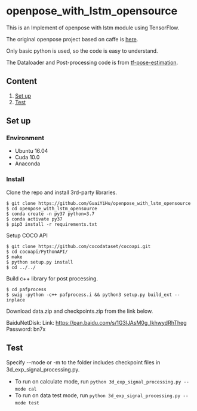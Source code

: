 # openpose_with_lstm_opensource
This is an Implement of openpose with lstm module using TensorFlow.

The original openpose project based on caffe is <a href="https://github.com/ZheC/Realtime_Multi-Person_Pose_Estimation">here</a>. 

Only basic python is used, so the code is easy to understand.

The Dataloader and Post-processing code is from [tf-pose-estimation](https://github.com/ildoonet/tf-pose-estimation).

## Content

1. [Set up](#set-up)
2. [Test](#test)

## Set up
### Environment
- Ubuntu 16.04
- Cuda 10.0
- Anaconda

### Install
Clone the repo and install 3rd-party libraries.

```
$ git clone https://github.com/GuaiYiHu/openpose_with_lstm_opensource
$ cd openpose_with_lstm_opensource
$ conda create -n py37 python=3.7
$ conda activate py37
$ pip3 install -r requirements.txt
```

Setup COCO API

```
$ git clone https://github.com/cocodataset/cocoapi.git
$ cd cocoapi/PythonAPI/
$ make
$ python setup.py install
$ cd ../../
```

Build c++ library for post processing.

```
$ cd pafprocess
$ swig -python -c++ pafprocess.i && python3 setup.py build_ext --inplace
```

Download data.zip and checkpoints.zip from the link below.

BaiduNetDisk: Link: https://pan.baidu.com/s/1G3lJAsM0g_IkhwydRhTheg Password: bn7x

## Test
Specify --mode or -m to the folder includes checkpoint files in 3d_exp_signal_processing.py.　　

+ To run on calculate mode,  run `python 3d_exp_signal_processing.py --mode cal`　　
+ To run on data test mode, run `python 3d_exp_signal_processing.py --mode test`　　　　
